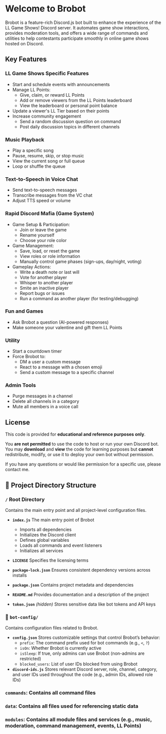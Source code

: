 

# Welcome to Brobot

Brobot is a feature-rich Discord.js bot built to enhance the experience of the LL Game Shows! Discord server. It automates game show interactions, provides moderation tools, and offers a wide range of commands and utilities to help contestants participate smoothly in online game shows hosted on Discord.


## Key Features
### LL Game Shows Specific Features
* Start and schedule events with announcements
* Manage LL Points:
  * Give, claim, or reward LL Points
  * Add or remove viewers from the LL Points leaderboard
  * View the leaderboard or personal point balance
* Update a viewer's LL Tier based on their points
* Increase community engagement
  * Send a random discussion question on command
  * Post daily discussion topics in different channels

### Music Playback
* Play a specific song
* Pause, resume, skip, or stop music
* View the current song or full queue
* Loop or shuffle the queue

### Text-to-Speech in Voice Chat
* Send text-to-speech messages
* Transcribe messages from the VC chat
* Adjust TTS speed or volume

### Rapid Discord Mafia (Game System)
* Game Setup & Participation:
  * Join or leave the game
  * Rename yourself
  * Choose your role color
* Game Management:
  * Save, load, or reset the game
  * View roles or role information
  * Manually control game phases (sign-ups, day/night, voting)
* Gameplay Actions:
  * Write a death note or last will
  * Vote for another player
  * Whisper to another player
  * Smite an inactive player
  * Report bugs or issues
  * Run a command as another player (for testing/debugging)

### Fun and Games
* Ask Brobot a question (AI-powered responses)
* Make someone your valentine and gift them LL Points

### Utility
* Start a countdown timer
* Force Brobot to:
  * DM a user a custom message
  * React to a message with a chosen emoji
  * Send a custom message to a specific channel

### Admin Tools
* Purge messages in a channel
* Delete all channels in a category
* Mute all members in a voice call



## License

This code is provided for **educational and reference purposes only**.

You **are not permitted** to use the code to host or run your own Discord bot. You may **download** and **view** the code for learning purposes but **cannot** redistribute, modify, or use it to deploy your own bot without permission.

If you have any questions or would like permission for a specific use, please contact me.

## 📁 Project Directory Structure
### `/` Root Directory
Contains the main entry point and all project-level configuration files.
* **`index.js`** The main entry point of Brobot
  * Imports all dependencies
  * Initializes the Discord client
  * Defines global variables
  * Loads all commands and event listeners
  * Initializes all services

* **`LICENSE`** Specifies the licensing terms
* **`package-lock.json`** Ensures consistent dependency versions across installs
* **`package.json`** Contains project metadata and dependencies
* **`README.md`** Provides documentation and a description of the project
* **`token.json`** *(hidden)* Stores sensitive data like bot tokens and API keys


### 📂 `bot-config/`
Contains configuration files related to Brobot.
* **`config.json`** Stores customizable settings that control Brobot’s behavior:
  * `prefix`: The command prefix used for bot commands (e.g., `<`, `?`)
  * `isOn`: Whether Brobot is currently active
  * `isSleep`: If true, only admins can use Brobot (non-admins are restricted)
  * `blocked_users`: List of user IDs blocked from using Brobot
* **`discord-ids.js`** Stores relevant Discord server, role, channel, category, and user IDs used throughout the code (e.g., admin IDs, allowed role IDs)

### `commands`: Contains all command files
### `data`: Contains all files used for referencing static data
### `modules`: Contains all module files and services (e.g., music, moderation, command management, events, LL Points)

